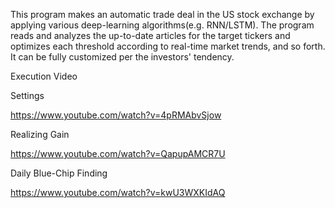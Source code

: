 This program makes an automatic trade deal in the US stock exchange by applying various deep-learning algorithms(e.g. RNN/LSTM). The program reads and analyzes the up-to-date articles for the target tickers and optimizes each threshold according to real-time market trends, and so forth. It can be fully customized per the investors' tendency.


Execution Video

Settings

https://www.youtube.com/watch?v=4pRMAbvSjow

Realizing Gain

https://www.youtube.com/watch?v=QapupAMCR7U

Daily Blue-Chip Finding

https://www.youtube.com/watch?v=kwU3WXKIdAQ
